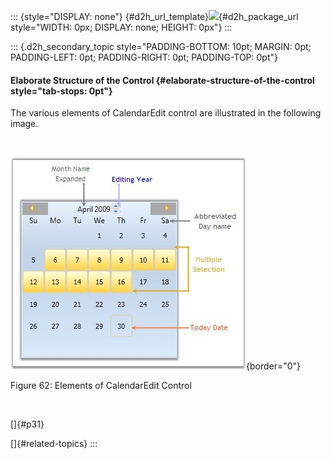 ::: {style="DISPLAY: none"}
[](ms-xhelp:///?Id=d2h_url_template){#d2h_url_template}![](!package_url!){#d2h_package_url style="WIDTH: 0px; DISPLAY: none; HEIGHT: 0px"}
:::

::: {.d2h_secondary_topic style="PADDING-BOTTOM: 10pt; MARGIN: 0pt; PADDING-LEFT: 0pt; PADDING-RIGHT: 0pt; PADDING-TOP: 0pt"}
#### Elaborate Structure of the Control {#elaborate-structure-of-the-control style="tab-stops: 0pt"}

The various elements of CalendarEdit control are illustrated in the following image.

 

![](ImagesExt/image30_66.jpg){border="0"}

Figure 62: Elements of CalendarEdit Control

 

[]{#p31} 

[]{#related-topics}
:::
